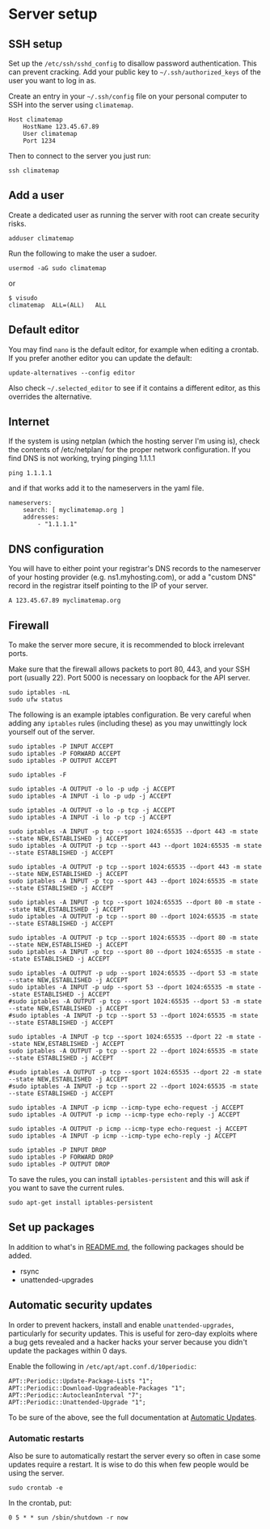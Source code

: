 # Server setup

## SSH setup

Set up the `/etc/ssh/sshd_config` to disallow password authentication.
This can prevent cracking. Add your public key to `~/.ssh/authorized_keys`
of the user you want to log in as.

Create an entry in your `~/.ssh/config` file on your personal computer
to SSH into the server using `climatemap`.

```
Host climatemap
    HostName 123.45.67.89
    User climatemap
    Port 1234
```

Then to connect to the server you just run:
```
ssh climatemap
```

## Add a user

Create a dedicated user as running the server with root can create security
risks.

```
adduser climatemap
```

Run the following to make the user a sudoer.

```
usermod -aG sudo climatemap
```

or

```
$ visudo
climatemap  ALL=(ALL)   ALL
```

## Default editor

You may find `nano` is the default editor, for example when editing a crontab.
If you prefer another editor you can update the default:

```
update-alternatives --config editor
```

Also check `~/.selected_editor` to see if it contains a different editor,
as this overrides the alternative.

## Internet

If the system is using netplan (which the hosting server I'm using is),
check the contents of /etc/netplan/ for the proper network configuration.
If you find DNS is not working, trying pinging 1.1.1.1

```
ping 1.1.1.1
```

and if that works add it to the nameservers in the yaml file.

```
nameservers:
    search: [ myclimatemap.org ]
    addresses:
        - "1.1.1.1"
```

## DNS configuration

You will have to either point your registrar's DNS records to the nameserver
of your hosting provider (e.g. ns1.myhosting.com), or add a "custom DNS"
record in the registrar itself pointing to the IP of your server.

```
A 123.45.67.89 myclimatemap.org
```

## Firewall

To make the server more secure, it is recommended to block irrelevant
ports.

Make sure that the firewall allows packets to port 80, 443, and your SSH
port (usually 22). Port 5000 is necessary on loopback for the API server.

```
sudo iptables -nL
sudo ufw status
```

The following is an example iptables configuration. Be very careful when adding any
`iptables` rules (including these) as you may unwittingly lock yourself out of
the server.

```
sudo iptables -P INPUT ACCEPT
sudo iptables -P FORWARD ACCEPT
sudo iptables -P OUTPUT ACCEPT

sudo iptables -F

sudo iptables -A OUTPUT -o lo -p udp -j ACCEPT
sudo iptables -A INPUT -i lo -p udp -j ACCEPT

sudo iptables -A OUTPUT -o lo -p tcp -j ACCEPT
sudo iptables -A INPUT -i lo -p tcp -j ACCEPT

sudo iptables -A INPUT -p tcp --sport 1024:65535 --dport 443 -m state --state NEW,ESTABLISHED -j ACCEPT
sudo iptables -A OUTPUT -p tcp --sport 443 --dport 1024:65535 -m state --state ESTABLISHED -j ACCEPT

sudo iptables -A OUTPUT -p tcp --sport 1024:65535 --dport 443 -m state --state NEW,ESTABLISHED -j ACCEPT
sudo iptables -A INPUT -p tcp --sport 443 --dport 1024:65535 -m state --state ESTABLISHED -j ACCEPT

sudo iptables -A INPUT -p tcp --sport 1024:65535 --dport 80 -m state --state NEW,ESTABLISHED -j ACCEPT
sudo iptables -A OUTPUT -p tcp --sport 80 --dport 1024:65535 -m state --state ESTABLISHED -j ACCEPT

sudo iptables -A OUTPUT -p tcp --sport 1024:65535 --dport 80 -m state --state NEW,ESTABLISHED -j ACCEPT
sudo iptables -A INPUT -p tcp --sport 80 --dport 1024:65535 -m state --state ESTABLISHED -j ACCEPT

sudo iptables -A OUTPUT -p udp --sport 1024:65535 --dport 53 -m state --state NEW,ESTABLISHED -j ACCEPT
sudo iptables -A INPUT -p udp --sport 53 --dport 1024:65535 -m state --state ESTABLISHED -j ACCEPT
#sudo iptables -A OUTPUT -p tcp --sport 1024:65535 --dport 53 -m state --state NEW,ESTABLISHED -j ACCEPT
#sudo iptables -A INPUT -p tcp --sport 53 --dport 1024:65535 -m state --state ESTABLISHED -j ACCEPT

sudo iptables -A INPUT -p tcp --sport 1024:65535 --dport 22 -m state --state NEW,ESTABLISHED -j ACCEPT
sudo iptables -A OUTPUT -p tcp --sport 22 --dport 1024:65535 -m state --state ESTABLISHED -j ACCEPT

#sudo iptables -A OUTPUT -p tcp --sport 1024:65535 --dport 22 -m state --state NEW,ESTABLISHED -j ACCEPT
#sudo iptables -A INPUT -p tcp --sport 22 --dport 1024:65535 -m state --state ESTABLISHED -j ACCEPT

sudo iptables -A INPUT -p icmp --icmp-type echo-request -j ACCEPT
sudo iptables -A OUTPUT -p icmp --icmp-type echo-reply -j ACCEPT

sudo iptables -A OUTPUT -p icmp --icmp-type echo-request -j ACCEPT
sudo iptables -A INPUT -p icmp --icmp-type echo-reply -j ACCEPT

sudo iptables -P INPUT DROP
sudo iptables -P FORWARD DROP
sudo iptables -P OUTPUT DROP
```

To save the rules, you can install `iptables-persistent` and this will
ask if you want to save the current rules.

```
sudo apt-get install iptables-persistent
```

## Set up packages

In addition to what's in [README.md](README.md), the following packages
should be added.

* rsync
* unattended-upgrades

## Automatic security updates

In order to prevent hackers, install and enable `unattended-upgrades`, particularly
for security updates. This is useful for zero-day exploits where a bug gets revealed
and a hacker hacks your server because you didn't update the packages within 0 days.

Enable the following in `/etc/apt/apt.conf.d/10periodic`:

```
APT::Periodic::Update-Package-Lists "1";
APT::Periodic::Download-Upgradeable-Packages "1";
APT::Periodic::AutocleanInterval "7";
APT::Periodic::Unattended-Upgrade "1";
```

To be sure of the above, see the full documentation at
[Automatic Updates](https://ubuntu.com/server/docs/package-management#heading--automatic-updates).

### Automatic restarts

Also be sure to automatically restart the server every so often in case
some updates require a restart. It is wise to do this when few people would
be using the server.

```
sudo crontab -e
```

In the crontab, put:

```
0 5 * * sun /sbin/shutdown -r now
```
